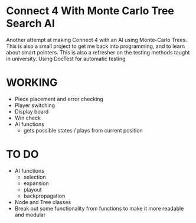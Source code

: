 # Connect 4 With Monte Carlo Tree Search AI
Another attempt at making Connect 4 with an AI using Monte-Carlo Trees.
This is also a small project to get me back into programming, and to learn about smart pointers. This is also a refresher on the testing methods taught in university.
Using DocTest for automatic testing
# WORKING
- Piece placement and error checking
- Player switching
- Display board
- Win check
- AI functions
	- gets possible states / plays from current position
# TO DO
- AI functions
	- selection
	- expansion
	- playout
	- backpropagation
- Node and Tree classes
- Break out some functionality from functions to make it more readable and modular
